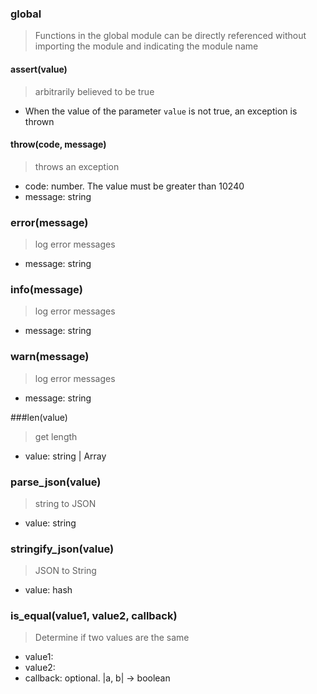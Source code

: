 ### global
> Functions in the global module can be directly referenced without importing the module and indicating the module name

#### assert(value)
> arbitrarily believed to be true

   - When the value of the parameter `value` is not true, an exception is thrown


#### throw(code, message)
> throws an exception
   - code: number. The value must be greater than 10240
   - message: string

### error(message)
> log error messages
- message: string

### info(message)
> log error messages
- message: string

### warn(message)
> log error messages
- message: string


###len(value)
> get length
- value: string | Array


### parse_json(value)
> string to JSON
- value: string

### stringify_json(value)
> JSON to String
- value: hash

### is_equal(value1, value2, callback)
> Determine if two values are the same
- value1:
- value2:
- callback: optional. |a, b| -> boolean